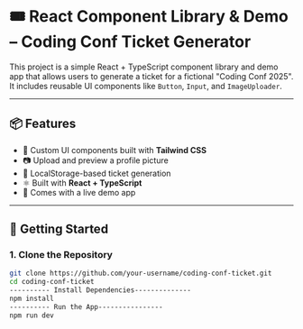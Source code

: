 # 🎟️ React Component Library & Demo – Coding Conf Ticket Generator

This project is a simple React + TypeScript component library and demo app that allows users to generate a ticket for a fictional "Coding Conf 2025". It includes reusable UI components like `Button`, `Input`, and `ImageUploader`.

---

## 📦 Features

- 🎨 Custom UI components built with **Tailwind CSS**
- 📷 Upload and preview a profile picture
- 🧾 LocalStorage-based ticket generation
- ⚛️ Built with **React + TypeScript**
- 🧪 Comes with a live demo app

---

## 🚀 Getting Started

### 1. Clone the Repository

```bash
git clone https://github.com/your-username/coding-conf-ticket.git
cd coding-conf-ticket
---------- Install Dependencies--------------
npm install
---------- Run the App----------------
npm run dev
```
